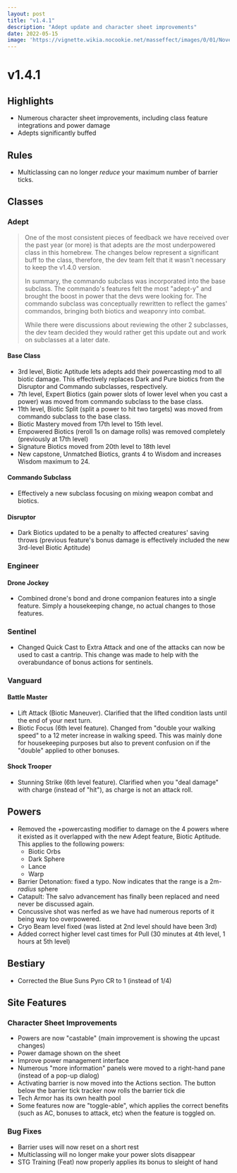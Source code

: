 ```yaml
---
layout: post
title: "v1.4.1"
description: "Adept update and character sheet improvements"
date: 2022-05-15
image: 'https://vignette.wikia.nocookie.net/masseffect/images/0/01/Noveria_Benezia_Using_Her_Biotics.png/revision/latest/scale-to-width-down/1000?cb=20100307070147'
---
```


# v1.4.1

## Highlights

- Numerous character sheet improvements, including class feature integrations and power damage
- Adepts significantly buffed

## Rules

- Multiclassing can no longer _reduce_ your maximum number of barrier ticks.

## Classes

### Adept

> One of the most consistent pieces of feedback we have received over the past year (or more) is that adepts are _the_ most
underpowered class in this homebrew. The changes below represent a significant buff to the class, therefore, the
dev team felt that it wasn't necessary to keep the v1.4.0 version.
>
> In summary, the commando subclass was incorporated into the base subclass. The commando's features felt the most "adept-y"
and brought the boost in power that the devs were looking for. The commando subclass was conceptually rewritten
to reflect the games' commandos, bringing both biotics and weaponry into combat.
>
> While there were discussions about reviewing the other 2 subclasses, the dev team decided they would rather get this update
out and work on subclasses at a later date.

#### Base Class
- 3rd level, Biotic Aptitude lets adepts add their powercasting mod to all biotic damage. This effectively replaces Dark and
Pure biotics from the Disruptor and Commando subclasses, respectively.
- 7th level, Expert Biotics (gain power slots of lower level when you cast a power) was moved from commando subclass to the base class.
- 11th level, Biotic Split (split a power to hit two targets) was moved from commando subclass to the base class.
- Biotic Mastery moved from 17th level to 15th level.
- Empowered Biotics (reroll 1s on damage rolls) was removed completely (previously at 17th level)
- Signature Biotics moved from 20th level to 18th level
- New capstone, Unmatched Biotics, grants 4 to Wisdom and increases Wisdom maximum to 24.

#### Commando Subclass
- Effectively a new subclass focusing on mixing weapon combat and biotics.

#### Disruptor
- Dark Biotics updated to be a penalty to affected creatures' saving throws (previous feature's bonus damage is effectively
included the new 3rd-level Biotic Aptitude)

### Engineer

#### Drone Jockey

- Combined drone's bond and drone companion features into a single feature. Simply a housekeeping change, no actual changes to those features.

### Sentinel

- Changed Quick Cast to Extra Attack and one of the attacks can now be used to cast a cantrip. This change was made to help with the overabundance of bonus actions for sentinels.

### Vanguard

#### Battle Master
- Lift Attack (Biotic Maneuver). Clarified that the lifted condition lasts until the end of your next turn.
- Biotic Focus (6th level feature). Changed from "double your walking speed" to a 12 meter increase in walking speed. This was mainly done for housekeeping purposes but also to prevent confusion on if the "double" applied to other bonuses.

#### Shock Trooper
- Stunning Strike (6th level feature). Clarified when you "deal damage" with charge (instead of "hit"), as charge is not an attack roll.

## Powers

- Removed the +powercasting modifier to damage on the 4 powers where it existed as it overlapped with the new Adept feature, Biotic Aptitude. This applies to the following powers:
  - Biotic Orbs
  - Dark Sphere
  - Lance
  - Warp
- Barrier Detonation: fixed a typo. Now indicates that the range is a 2m-*radius* sphere
- Catapult: The salvo advancement has finally been replaced and need never be discussed again.
- Concussive shot was nerfed as we have had numerous reports of it being way too overpowered.
- Cryo Beam level fixed (was listed at 2nd level should have been 3rd)
- Added correct higher level cast times for Pull (30 minutes at 4th level, 1 hours at 5th level)


## Bestiary
- Corrected the Blue Suns Pyro CR to 1 (instead of 1/4)

## Site Features

### Character Sheet Improvements
- Powers are now "castable" (main improvement is showing the upcast changes)
- Power damage shown on the sheet
- Improve power management interface
- Numerous "more information" panels were moved to a right-hand pane (instead of a pop-up dialog)
- Activating barrier is now moved into the Actions section. The button below the barrier tick tracker now rolls the barrier tick die
- Tech Armor has its own health pool
- Some features now are "toggle-able", which applies the correct benefits (such as AC, bonuses to attack, etc) when the feature is toggled on.

### Bug Fixes
- Barrier uses will now reset on a short rest
- Multiclassing will no longer make your power slots disappear
- STG Training (Feat) now properly applies its bonus to sleight of hand

